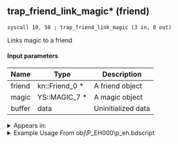 ## trap_friend_link_magic* (friend)

`syscall 10, 58 ; trap_friend_link_magic (3 in, 0 out)`

Links magic to a friend

#### Input parameters
| Name | Type | Description
|------|------|------------
| friend   | kn::Friend_0 *   | A friend object
| magic   | YS::MAGIC_7 *   | A magic object
| buffer   | data   | Uninitialized data




<details>
	<summary>Appears in:</summary>
| filename | Entity (obj)
|----------|-------------
| obj\P_EH000\p_eh.bdscript       | ((P) Riku)          
| obj\P_EH000_LAST\p_eh.bdscript       | ((P) Riku (final battle))          

</details>

<details>
	<summary>Example Usage From obj\P_EH000\p_eh.bdscript</summary>
```
L208:
 popToSp 0
 gosub 4, L228
 popToSp 4
 pushFromFSp 0
 pushFromFSp 4
 fetchValue 52
 pushFromFSp 4
 syscall 10, 58 ; trap_friend_link_magic (3 in, 0 out)
```
</details>

